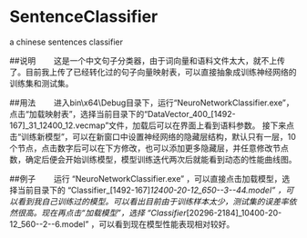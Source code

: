 # SentenceClassifier
a chinese sentences classifier

##说明
　　这是一个中文句子分类器，由于词向量和语料文件太大，就不上传了。目前我上传了已经转化过的句子向量映射表，可以直接抽象成训练神经网络的训练集和测试集。

##用法
　　进入bin\x64\Debug目录下，运行“NeuroNetworkClassifier.exe”，点击“加载映射表”，选择当前目录下的“DataVector_400_[1492-167]_31_12400_12.vecmap”文件，加载后可以在界面上看到语料参数。
接下来点击“训练新模型”，可以在新窗口中设置神经网络的隐藏层结构，默认只有一层，10个节点，点击数字后可以在下方修改，也可以添加更多隐藏层，并任意修改节点数，确定后便会开始训练模型，模型训练迭代两次后就能看到动态的性能曲线图。

##例子
　　运行 “NeuroNetworkClassifier.exe” ，可以直接点击加载模型，选择当前目录下的 “Classifier_[1492-167]_12400-20-12_650--3--44.model” ，可以看到我自己训练过的模型。可以看出目前由于训练样本太少，测试集的误差率依然很高。现在再点击“加载模型”，选择 “Classifier_[20296-2184]_10400-20-12_560--2--6.model” ，可以看到现在模型性能表现相对较好。
　　
